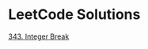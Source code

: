 # LeetCode Solutions

[343. Integer Break](https://github.com/LiaoJJ/LeetCode/blob/master/343.%20Integer%20Break.py)